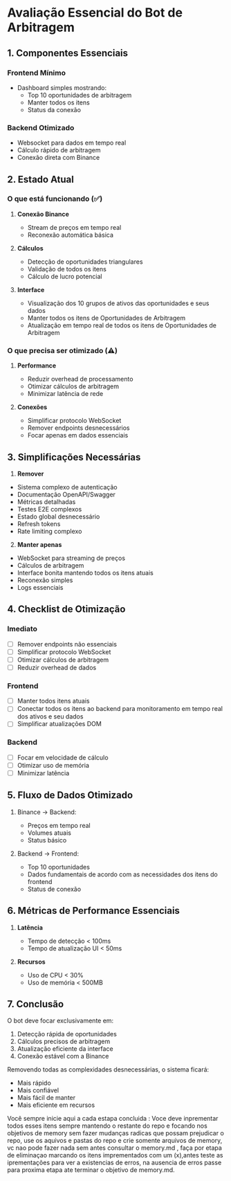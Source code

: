 # Avaliação Essencial do Bot de Arbitragem

## 1. Componentes Essenciais

### Frontend Mínimo
- Dashboard simples mostrando:
  - Top 10 oportunidades de arbitragem
  - Manter todos os itens 
  - Status da conexão

### Backend Otimizado
- Websocket para dados em tempo real
- Cálculo rápido de arbitragem
- Conexão direta com Binance

## 2. Estado Atual

### O que está funcionando (✅)
1. **Conexão Binance**
   - Stream de preços em tempo real
   - Reconexão automática básica

2. **Cálculos**
   - Detecção de oportunidades triangulares
   - Validação de todos os itens 
   - Cálculo de lucro potencial

3. **Interface**
   - Visualização dos 10 grupos de ativos das oportunidades e seus dados
   - Manter todos os itens de Oportunidades de Arbitragem 
   - Atualização em tempo real de todos os itens de Oportunidades de Arbitragem

### O que precisa ser otimizado (⚠️)
1. **Performance**
   - Reduzir overhead de processamento
   - Otimizar cálculos de arbitragem 
   - Minimizar latência de rede

2. **Conexões**
   - Simplificar protocolo WebSocket
   - Remover endpoints desnecessários
   - Focar apenas em dados essenciais

## 3. Simplificações Necessárias

1. **Remover**
- Sistema complexo de autenticação
- Documentação OpenAPI/Swagger
- Métricas detalhadas
- Testes E2E complexos
- Estado global desnecessário
- Refresh tokens
- Rate limiting complexo

2. **Manter apenas**
- WebSocket para streaming de preços
- Cálculos de arbitragem 
- Interface bonita mantendo todos os itens atuais
- Reconexão simples
- Logs essenciais

## 4. Checklist de Otimização

### Imediato
- [ ] Remover endpoints não essenciais
- [ ] Simplificar protocolo WebSocket
- [ ] Otimizar cálculos de arbitragem
- [ ] Reduzir overhead de dados

### Frontend
- [ ] Manter todos itens atuais 
- [ ] Conectar todos os itens ao backend para monitoramento em tempo real dos ativos e seu dados
- [ ] Simplificar atualizações DOM

### Backend
- [ ] Focar em velocidade de cálculo
- [ ] Otimizar uso de memória
- [ ] Minimizar latência

## 5. Fluxo de Dados Otimizado

1. Binance → Backend:
   - Preços em tempo real
   - Volumes atuais
   - Status básico

2. Backend → Frontend:
   - Top 10 oportunidades
   - Dados fundamentais de acordo com as necessidades dos itens do frontend
   - Status de conexão

## 6. Métricas de Performance Essenciais

1. **Latência**
   - Tempo de detecção < 100ms
   - Tempo de atualização UI < 50ms

2. **Recursos**
   - Uso de CPU < 30%
   - Uso de memória < 500MB

## 7. Conclusão

O bot deve focar exclusivamente em:
1. Detecção rápida de oportunidades
2. Cálculos precisos de arbitragem
3. Atualização eficiente da interface
4. Conexão estável com a Binance

Removendo todas as complexidades desnecessárias, o sistema ficará:
- Mais rápido
- Mais confiável
- Mais fácil de manter
- Mais eficiente em recursos

Você sempre inicie aqui a cada estapa concluida : Voce deve inprementar todos esses itens sempre  mantendo o restante do repo e focando nos objetivos de memory sem fazer mudanças radicas que possam prejudicar o repo, use os aquivos e pastas do repo e crie somente arquivos de memory, vc nao pode fazer nada sem antes consultar o memory.md , faça por etapa de eliminaçao marcando os itens imprementados com um (x),antes teste as iprementações para ver a existencias de erros, na ausencia de erros  passe para proxima etapa ate terminar o objetivo de memory.md.